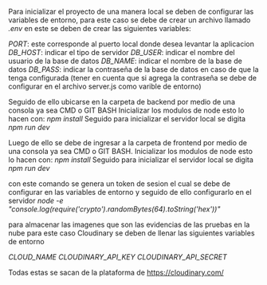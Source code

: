 Para inicializar el proyecto de una manera local se deben de configurar las variables de entorno, para este caso se debe de crear un archivo llamado _.env_ en este se deben de crear las siguientes variables:

_PORT_: este corresponde al puerto local donde desea levantar la aplicacion
_DB_HOST_: indicar el tipo de servidor
_DB_USER_: indicar el nombre del usuario de la base de datos
_DB_NAME_: indicar el nombre de la base de datos
_DB_PASS_: indicar la contraseña de la base de datos en caso de que la tenga configurada (tener en cuenta que si agrega la contraseña se debe de configurar en el archivo server.js como varible de entorno)

Seguido de ello ubicarse en la carpeta de backend por medio de una consola ya sea CMD o GIT BASH
Inicializar los modulos de node esto lo hacen con:
_npm install_
Seguido para inicializar el servidor local se digita
_npm run dev_

Luego de ello se debe de ingresar a la carpeta de frontend por medio de una consola ya sea CMD o GIT BASH.
Inicializar los modulos de node esto lo hacen con:
_npm install_
Seguido para inicializar el servidor local se digita
_npm run dev_

con este comando se genera un token de sesion el cual se debe de configurar en las variables de entorno y seguido de ello configurarlo en el servidor
_node -e "console.log(require('crypto').randomBytes(64).toString('hex'))"_

para almacenar las imagenes que son las evidencias de las pruebas en la nube para este caso Cloudinary se deben de llenar las siguientes variables de entorno

_CLOUD_NAME_
_CLOUDINARY_API_KEY_
_CLOUDINARY_API_SECRET_

Todas estas se sacan de la plataforma de https://cloudinary.com/
